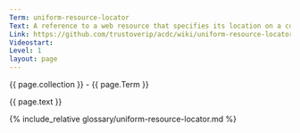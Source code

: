 ```yaml
---
Term: uniform-resource-locator
Text: A reference to a web resource that specifies its location on a computer network and a mechanism for retrieving it
Link: https://github.com/trustoverip/acdc/wiki/uniform-resource-locator
Videostart: 
Level: 1
layout: page
---
```


{{ page.collection }} - {{ page.Term }}

   {{ page.text }}

{% include_relative glossary/uniform-resource-locator.md %}

